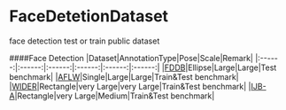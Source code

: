 # FaceDetetionDataset
face detection test or train public dataset

####Face Detection
|Dataset|AnnotationType|Pose|Scale|Remark|
|:------:|:------:|:------:|:------:|:------:|:------:|
|[FDDB](http://vis-www.cs.umass.edu/fddb/index.html)|Ellipse|Large|Large|Test benchmark|
|[AFLW](http://lrs.icg.tugraz.at/research/aflw/)|Single|Large|Large|Train&Test benchmark|
|[WIDER](http://mmlab.ie.cuhk.edu.hk/projects/WIDERFace/)|Rectangle|very Large|very Large|Train&Test benchmark|
|[IJB-A](http://www.nist.gov/itl/iad/ig/facechallenges.cfm)|Rectangle|very Large|Medium|Train&Test benchmark|
